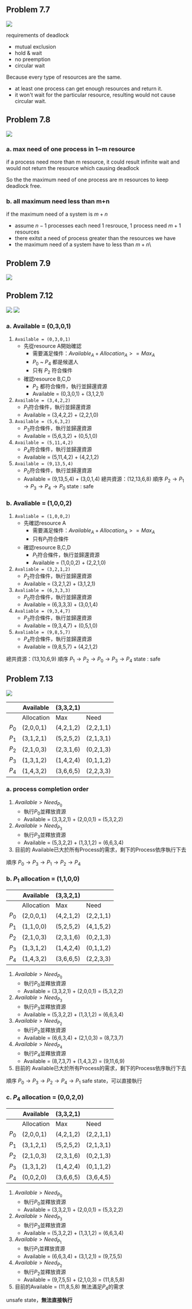 ## Problem 7.7
![](https://i.imgur.com/7x3Z9FG.png)

requirements of deadlock
* mutual exclusion
* hold & wait
* no preemption
* circular wait

Because every type of resources are the same.
* at least one process can get enough resources and return it.
* it won't wait for the particular resource, resulting would not cause circular wait.



## Problem 7.8
![](https://i.imgur.com/QXRMywd.png)

### a. max need of one process in 1~m resource
if a process need more than m resource, it could result infinite wait and would not return the resource which causing deadlock

So the the maximum need of one process are m resources to keep deadlock free.

### b. all maximum need less than m+n
 if the maximum need of a system is $m+n$
 * assume $n-1$ processes each need 1 resrouce, 1 process need $m+1$  resources
 * there exitst a need of process greater than the resources we have
 * the maximum need of a system have to less than $m+n$\
 

## Problem 7.9
![](https://i.imgur.com/qO8JL4i.png)

## Problem 7.12
![](https://i.imgur.com/mXCTIX2.png)
![](https://i.imgur.com/TW6AfC4.png)

### a. Available = (0,3,0,1)
1. `Available = (0,3,0,1)`
	* 先從resource A開始確認
		* 需要滿足條件：$Available_A + Allocation_A >= Max_A$
		* $P_0$ ~ $P_4$ 都是候選人
		* 只有 $P_2$ 符合條件
	* 確認resource B,C,D
		* $P_2$ 都符合條件，執行並歸還資源
		*  Available = (0,3,0,1) + (3,1,2,1)
2. `Available = (3,4,2,2)`
	* $P_1$符合條件，執行並歸還資源
	* Available = (3,4,2,2) + (2,2,1,0)
3. `Available = (5,6,3,2)`
	*  $P_3$符合條件，執行並歸還資源
	*  Available = (5,6,3,2) + (0,5,1,0)
4. `Available = (5,11,4,2)`
	* $P_4$符合條件，執行並歸還資源
	*  Available = (5,11,4,2) + (4,2,1,2)
5. `Available = (9,13,5,4)`
	* $P_0$符合條件，執行並歸還資源
	*  Available = (9,13,5,4) + (3,0,1,4)
總共資源：(12,13,6,8)
順序 $P_2 \rightarrow P_1 \rightarrow P_3 \rightarrow P_4 \rightarrow P_0$
state : safe

### b. Avaliable = (1,0,0,2)
1. `Avaliable = (1,0,0,2)`
	* 先確認resource A
		* 需要滿足條件：$Available_A + Allocation_A >= Max_A$
		* 只有$P_1$符合條件
	* 確認resource B,C,D
		* $P_1$符合條件，執行並歸還資源
		* Available =  (1,0,0,2) + (2,2,1,0)
2. `Avaliable = (3,2,1,2)`
	* $P_2$符合條件，執行並歸還資源
	*  Available =  (3,2,1,2) + (3,1,2,1)
3. `Avaliable = (6,3,3,3)`
	* $P_0$符合條件，執行並歸還資源
	*  Available =  (6,3,3,3) + (3,0,1,4)
4. `Avaliable = (9,3,4,7)`
	* $P_3$符合條件，執行並歸還資源
	*  Available = (9,3,4,7) + (0,5,1,0)
5. `Avaliable = (9,8,5,7)`
	* $P_4$符合條件，執行並歸還資源
	*  Available = (9,8,5,7) + (4,2,1,2)

總共資源：(13,10,6,9)
順序 $P_1 \rightarrow P_2 \rightarrow P_0 \rightarrow P_3 \rightarrow P_4$
state : safe

## Problem 7.13
![](https://i.imgur.com/EeUlJUA.png)

|       | Available  | (3,3,2,1) |           |
| ----- | ---------- | --------- | --------- |
|       | Allocation | Max       | Need      |
| $P_0$ | (2,0,0,1)  | (4,2,1,2) | (2,2,1,1) |
| $P_1$ | (3,1,2,1)  | (5,2,5,2) | (2,1,3,1) |
| $P_2$ | (2,1,0,3)  | (2,3,1,6) | (0,2,1,3) |
| $P_3$ | (1,3,1,2)  | (1,4,2,4) | (0,1,1,2) |
| $P_4$ | (1,4,3,2)  | (3,6,6,5) | (2,2,3,3) |

### a. process completion order

1. $Available>Need_{P_0}$
	* 執行$P_0$並釋放資源
	* Available = (3,3,2,1) + (2,0,0,1) = (5,3,2,2)
1. $Available>Need_{P_3}$
	* 執行$P_3$並釋放資源
	* Available = (5,3,2,2) + (1,3,1,2) = (6,6,3,4)
3. 目前的 Available已大於所有Process的需求，剩下的Process依序執行下去

順序 $P_0 \rightarrow P_3 \rightarrow P_1 \rightarrow P_2 \rightarrow P_4$

### b. $P_1$ allocation = (1,1,0,0)

|       | Available  | (3,3,2,1) |           |
| ----- | ---------- | --------- | --------- |
|       | Allocation | Max       | Need      |
| $P_0$ | (2,0,0,1)  | (4,2,1,2) | (2,2,1,1) |
| $P_1$ | (1,1,0,0)  | (5,2,5,2) | (4,1,5,2) |
| $P_2$ | (2,1,0,3)  | (2,3,1,6) | (0,2,1,3) |
| $P_3$ | (1,3,1,2)  | (1,4,2,4) | (0,1,1,2) |
| $P_4$ | (1,4,3,2)  | (3,6,6,5) | (2,2,3,3) |

1. $Available>Need_{P_0}$
	* 執行$P_0$並釋放資源
	* Available = (3,3,2,1) + (2,0,0,1) = (5,3,2,2)
2. $Available>Need_{P_3}$
	* 執行$P_3$並釋放資源
	* Available = (5,3,2,2) + (1,3,1,2) = (6,6,3,4)
3. $Available>Need_{P_2}$
	* 執行$P_2$並釋放資源
	* Available = (6,6,3,4) + (2,1,0,3) = (8,7,3,7)
4. $Available>Need_{P_4}$
	* 執行$P_4$並釋放資源
	* Available = (8,7,3,7) + (1,4,3,2) = (9,11,6,9)
5. 目前的 Available已大於所有Process的需求，剩下的Process依序執行下去

順序 $P_0 \rightarrow P_3 \rightarrow P_2 \rightarrow P_4 \rightarrow P_1$
safe state，可以直接執行

### c. $P_4$ allocation = (0,0,2,0)

|       | Available  | (3,3,2,1) |           |
| ----- | ---------- | --------- | --------- |
|       | Allocation | Max       | Need      |
| $P_0$ | (2,0,0,1)  | (4,2,1,2) | (2,2,1,1) |
| $P_1$ | (3,1,2,1)  | (5,2,5,2) | (2,1,3,1) |
| $P_2$ | (2,1,0,3)  | (2,3,1,6) | (0,2,1,3) |
| $P_3$ | (1,3,1,2)  | (1,4,2,4) | (0,1,1,2) |
| $P_4$ | (0,0,2,0)  | (3,6,6,5) | (3,6,4,5) |

1. $Available>Need_{P_0}$
	* 執行$P_0$並釋放資源
	* Available = (3,3,2,1) + (2,0,0,1) = (5,3,2,2)
2. $Available>Need_{P_3}$
	* 執行$P_3$並釋放資源
	* Available = (5,3,2,2) + (1,3,1,2) = (6,6,3,4)
3. $Available>Need_{P_1}$
	* 執行$P_1$並釋放資源
	* Available =  (6,6,3,4) + (3,1,2,1) = (9,7,5,5)
3. $Available>Need_{P_2}$
	* 執行$P_2$並釋放資源
	* Available = (9,7,5,5) + (2,1,0,3) = (11,8,5,8)
4. 目前的Available = (11,8,5,8) 無法滿足$P_4$的需求

unsafe state，**無法直接執行**